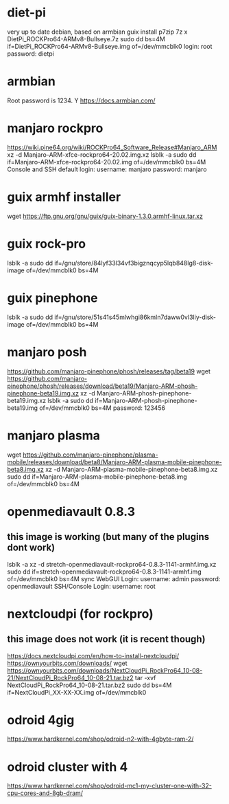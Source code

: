 # diet-pi
very up to date debian, based on armbian
guix install p7zip
7z x DietPi_ROCKPro64-ARMv8-Bullseye.7z
sudo dd bs=4M if=DietPi_ROCKPro64-ARMv8-Bullseye.img of=/dev/mmcblk0
login: root  password: dietpi

# armbian
Root password is 1234. Y
https://docs.armbian.com/

# manjaro rockpro
https://wiki.pine64.org/wiki/ROCKPro64_Software_Release#Manjaro_ARM
xz -d Manjaro-ARM-xfce-rockpro64-20.02.img.xz
lsblk -a
sudo dd if=Manjaro-ARM-xfce-rockpro64-20.02.img of=/dev/mmcblk0 bs=4M
Console and SSH default login:
username: manjaro
password: manjaro


# guix armhf installer
wget https://ftp.gnu.org/gnu/guix/guix-binary-1.3.0.armhf-linux.tar.xz

# guix rock-pro
lsblk -a
sudo dd if=/gnu/store/84lyf33l34vf3bigznqcyp5lqb848lg8-disk-image of=/dev/mmcblk0 bs=4M

# guix pinephone
lsblk -a
sudo dd if=/gnu/store/51s41s45mlwhgi86kmln7daww0vl3liy-disk-image of=/dev/mmcblk0 bs=4M

# manjaro posh
https://github.com/manjaro-pinephone/phosh/releases/tag/beta19
wget https://github.com/manjaro-pinephone/phosh/releases/download/beta19/Manjaro-ARM-phosh-pinephone-beta19.img.xz
xz -d Manjaro-ARM-phosh-pinephone-beta19.img.xz
lsblk -a
sudo dd if=Manjaro-ARM-phosh-pinephone-beta19.img of=/dev/mmcblk0 bs=4M
password: 123456


# manjaro plasma
wget https://github.com/manjaro-pinephone/plasma-mobile/releases/download/beta8/Manjaro-ARM-plasma-mobile-pinephone-beta8.img.xz
xz -d Manjaro-ARM-plasma-mobile-pinephone-beta8.img.xz
sudo dd if=Manjaro-ARM-plasma-mobile-pinephone-beta8.img of=/dev/mmcblk0 bs=4M


# openmediavault 0.8.3
## this image is working (but many of the plugins dont work)
lsblk -a
xz -d stretch-openmediavault-rockpro64-0.8.3-1141-armhf.img.xz
sudo dd if=stretch-openmediavault-rockpro64-0.8.3-1141-armhf.img of=/dev/mmcblk0 bs=4M
sync
WebGUI Login:
username: admin
password: openmediavault
SSH/Console Login:
username: root

# nextcloudpi (for rockpro)
## this image does not work (it is recent though)
https://docs.nextcloudpi.com/en/how-to-install-nextcloudpi/
https://ownyourbits.com/downloads/
wget https://ownyourbits.com/downloads/NextCloudPi_RockPro64_10-08-21/NextCloudPi_RockPro64_10-08-21.tar.bz2
tar -xvf NextCloudPi_RockPro64_10-08-21.tar.bz2
sudo dd bs=4M if=NextCloudPi_XX-XX-XX.img of=/dev/mmcblk0

# odroid 4gig 
https://www.hardkernel.com/shop/odroid-n2-with-4gbyte-ram-2/

# odroid cluster with 4
https://www.hardkernel.com/shop/odroid-mc1-my-cluster-one-with-32-cpu-cores-and-8gb-dram/